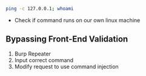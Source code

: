 ```bash
ping -c 127.0.0.1; whoami
```
- Check if command runs on our own linux machine

## Bypassing Front-End Validation
1. Burp Repeater
2. Input correct command
3. Modify request to use command injection
